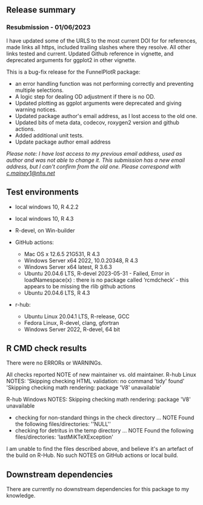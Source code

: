 ## Release summary

### Resubmission - 01/06/2023
I have updated some of the URLS to the most current DOI for for references, made links all https, included trailing slashes where they resolve.  All other links tested and current.
Updated Github reference in vignette, and deprecated arguments for ggplot2 in other vignette.



This is a bug-fix release for the FunnelPlotR package:
* an error handling function was not performing correctly and preventing multiple selections.
* A logic step for dealing OD adjustment if there is no OD.
* Updated plotting as ggplot arguments were deprecated and giving warning notices.
* Updated package author's email address, as I lost access to the old one.
* Updated bits of meta data, codecov, roxygen2 version and github actions.
* Added additional unit tests.
* Update package author email address

*Please note: I have lost access to my previous email address, used as author and was not
able to change it.  This submission has a new email address, but I can't confirm from the old
one.  Please correspond with c.mainey1@nhs.net*

## Test environments
* local windows 10, R 4.2.2
* local windows 10, R 4.3

* R-devel, on Win-builder

* GitHub actions:
  * Mac OS x 12.6.5 21G531, R 4.3
  * Windows Server x64 2022, 10.0.20348, R 4.3
  * Windows Server x64 latest, R 3.6.3
  * Ubuntu 20.04.6 LTS, R-devel 2023-05-31  - Failed, Error in loadNamespace(x) : there is no package called ‘rcmdcheck’ - this appears to be missing the rlib github actions
  * Ubuntu 20.04.6 LTS, R 4.3

* r-hub:
  * Ubuntu Linux 20.04.1 LTS, R-release, GCC
  * Fedora Linux, R-devel, clang, gfortran
  * Windows Server 2022, R-devel, 64 bit

## R CMD check results
There were no ERRORs or WARNINGs.

All checks reported NOTE of new maintainer vs. old maintainer.
R-hub Linux NOTES:
'Skipping checking HTML validation: no command 'tidy' found'
'Skipping checking math rendering: package 'V8' unavailable'

R-hub Windows NOTES:
Skipping checking math rendering: package 'V8' unavailable
* checking for non-standard things in the check directory ... NOTE
Found the following files/directories:
  ''NULL''
* checking for detritus in the temp directory ... NOTE
Found the following files/directories:
  'lastMiKTeXException'
  
I am unable to find the files described above, and believe it's an artefact of the build on R-Hub.
No such NOTES on GitHub actions or local build.


## Downstream dependencies
There are currently no downstream dependencies for this package to my knowledge.
